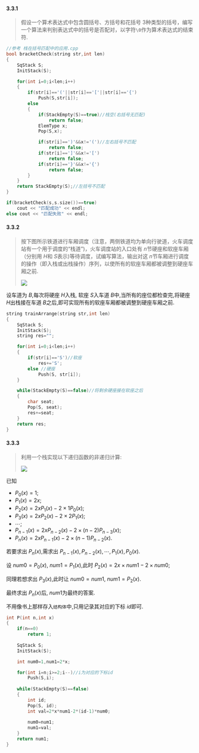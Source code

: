 #### 3.3.1

>  假设一个算术表达式中包含圆括号、方括号和花括号 $3$种类型的括号，编写一个算法来判别表达式中的括号是否配对，以字符`\0`作为算术表达式的结束符.

```cpp
//参考 栈在括号匹配中的应用.cpp
bool bracketCheck(string str,int len)
{
    SqStack S;
    InitStack(S);

    for(int i=0;i<len;i++)
    {
        if(str[i]=='('||str[i]=='['||str[i]=='{')
            Push(S,str[i]);
        else
        {
            if(StackEmpty(S)==true)//栈空(右括号无匹配)
                return false;
            ElemType x;
            Pop(S,x);

            if(str[i]==')'&&x!='(')//左右括号不匹配
                return false;
            if(str[i]==']'&&x!='[')
                return false;
            if(str[i]=='}'&&x!='{')
                return false;
        }
    }
    return StackEmpty(S);//左括号不匹配
}

if(bracketCheck(s,s.size())==true)
    cout << "匹配成功" << endl;
else cout << "匹配失败" << endl;
```

#### 3.3.2 

>  按下图所示铁道进行车厢调度（注意，两侧铁道均为单向行驶道，火车调度站有一个用于调度的“栈道”)，火车调度站的入口处有 $n$节硬座和软座车厢（分别用 $H$和 $S$表示)等待调度，试编写算法，输出对这 $n$节车厢进行调度的操作（即入栈或出栈操作）序列，以使所有的软座车厢都被调整到硬座车厢之前.
>
> ![](https://cdn.acwing.com/media/article/image/2023/07/29/85276_7e523c622d-20230729154923.png) 

设车道为 $B$,每次将硬座 $H$入栈, 软座 $S$入车道 $B$中,当所有的座位都检查完,将硬座 $H$出栈接在车道 $B$之后,即可实现所有的软座车厢都被调整到硬座车厢之前.

```cpp
string trainArrange(string str,int len)
{
    SqStack S;
    InitStack(S);
    string res="";

    for(int i=0;i<len;i++)
    {
        if(str[i]=='S')//软座
            res+='S';
        else //硬座
            Push(S, str[i]);
    }

    while(StackEmpty(S)==false)//将剩余硬座接在软座之后
    {
        char seat;
        Pop(S, seat);
        res+=seat;
    }
    return res;
}
```

#### 3.3.3

>  利用一个栈实现以下递归函数的非递归计算:
>
> 
>
> ![](https://cdn.acwing.com/media/article/image/2023/07/29/85276_e58c32842d-20230729160458.png) 

已知

*  $P_0(x)=1$;
*  $P_1(x)=2x$;
*  $P_2(x)=2xP_1(x)-2\times 1 P_0(x)$;
*  $P_3(x)=2xP_2(x)-2\times 2 P_1(x)$;
*  $\cdots$;
*  $P_{n-1}(x)=2xP_{n-2}(x)-2\times (n-2) P_{n-3}(x)$;
*  $P_n(x)=2xP_{n-1}(x)-2\times (n-1) P_{n-2}(x)$.

若要求出 $P_n(x)$,需求出 $P_{n-1}(x),P_{n-2}(x),\cdots ,P_1(x),P_0(x)$.

设 $num0=P_0(x)$, $num1=P_1(x)$,此时 $P_2(x)=2x \times num1 - 2\times num0$;

同理若想求出 $P_3(x)$,此时让 $num0=num1$, $num1=P_2(x)$.

最终求出 $P_n(x)$后, $num1$为最终的答案.

不用像书上那样存入`结构体`中,只用记录其对应的下标 $id$即可.

```cpp
int P(int n,int x)
{
    if(n==0)
        return 1;
    
    SqStack S;
    InitStack(S);

    int num0=1,num1=2*x;

    for(int i=n;i>=2;i--)//i为对应的下标id
        Push(S,i);
    
    while(StackEmpty(S)==false)
    {
        int id;
        Pop(S, id);
        int val=2*x*num1-2*(id-1)*num0;
        
        num0=num1;
        num1=val;
    }
    return num1;
}
```

